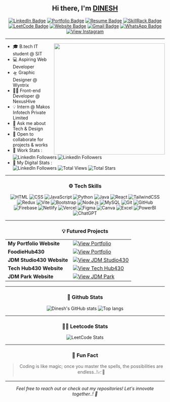 <h2 align="center"> Hi there, I'm <a href="https://www.linkedin.com/in/m-dinesh-d30/">DINESH</a> </h2>
<div align="center">
  
[![LinkedIn Badge](https://img.shields.io/badge/-LinkedIn-0e76a8?style=flat&logo=linkedin&logoColor=white)](https://www.linkedin.com/in/m-dinesh-jdm430d07/)
[![Portfolio Badge](https://img.shields.io/badge/-Portfolio-1abc9c?style=flat&logo=google-chrome&logoColor=white)](https://m-dinesh-30.web.app/)
[![Resume Badge](https://img.shields.io/badge/-Resume-34495e?style=flat&logo=adobe-acrobat-reader&logoColor=white)](https://github.com/dineshit27/dineshit27/raw/main/Dinesh_Resume1.pdf)
[![SkillRack Badge](https://img.shields.io/badge/-SkillRack-blue?style=flat&logo=codeforces&logoColor=white)](https://www.skillrack.com/faces/resume.xhtml?id=444147&key=Skillrackresume430) 
[![LeetCode Badge](https://img.shields.io/badge/-LeetCode-FFA116?style=flat&logo=leetcode&logoColor=black)](https://leetcode.com/u/Dinesh_coder30/)
[![Website Badge](https://img.shields.io/badge/-Website-9b59b6?style=flat&logo=google-chrome&logoColor=white)](https://jdm-studio430.netlify.app/)
[![Gmail Badge](https://img.shields.io/badge/-Mail-red?style=flat&logo=gmail&logoColor=white)](mailto:m.dinesh.it27@gmail.com)
[![WhatsApp Badge](https://img.shields.io/badge/-WhatsApp-25D366?style=flat&logo=whatsapp&logoColor=white)](https://wa.me/918122129450)
<a href="https://www.instagram.com/_dinx_pvt_430/">
  <img src="https://img.shields.io/badge/-Instagram-E4405F?style=flat&logo=instagram&logoColor=white" alt="View Instagram">
</a>
</div>

-----------------------------------------------------------

<img src="https://raw.githubusercontent.com/sanjay-kv/sanjay-kv/main/Assets/illustration.png" min-width="300px" max-width="300px" width="350px" align="right">

- 🎓 B.tech IT student @ SIT
- 💻 Aspiring Web Developer
- 🛸 Graphic Designer @ Wyntrix
- 👨‍💻 Front-end Developer @ NexusHive
- 💡 Intern @ Makos Infotech Private Limited
- 💬 Ask me about Tech & Design
- 🤝 Open to collaborate for projects & works
- 📑 Work Stats :<br>![LinkedIn Followers](https://img.shields.io/badge/Projects-25-blue?logo=linkedin) ![LinkedIn Followers](https://img.shields.io/badge/Client_Satisfied-78%25-blue?logo=linkedin)
- 🤖 My Digital Stats :<br>![LinkedIn Followers](https://img.shields.io/badge/LinkedIn_Followers-5k+-blue?logo=linkedin) ![Total Views](https://img.shields.io/badge/Viewers-4k+-blue?logo=github) ![Total Stars](https://img.shields.io/badge/Stars-500-blue?logo=github)
<hr>


<div align="center">
  <h3>⚙️ Tech Skills</h3>
  
![HTML](https://img.shields.io/badge/-HTML5-E34F26?logo=html5&logoColor=white)  ![CSS](https://img.shields.io/badge/-CSS3-1572B6?logo=css3&logoColor=white)  ![JavaScript](https://img.shields.io/badge/-JavaScript-F7DF1E?logo=javascript&logoColor=black)  ![Python](https://img.shields.io/badge/-Python-3776AB?logo=python&logoColor=white)  ![Java](https://img.shields.io/badge/-Java-007396?logo=java&logoColor=white)  ![React](https://img.shields.io/badge/-React-61DAFB?logo=react&logoColor=black)  ![TailwindCSS](https://img.shields.io/badge/-Tailwind_CSS-38B2AC?logo=tailwindcss&logoColor=white)  ![Redux](https://img.shields.io/badge/-Redux-764ABC?logo=redux&logoColor=white)  ![Vite](https://img.shields.io/badge/-Vite-646CFF?logo=vite&logoColor=white) ![Bootstrap](https://img.shields.io/badge/-Bootstrap-7952B3?logo=bootstrap&logoColor=white)  ![Node.js](https://img.shields.io/badge/-Node.js-339933?logo=node.js&logoColor=white)  ![MySQL](https://img.shields.io/badge/-MySQL-4479A1?logo=mysql&logoColor=white)  ![Git](https://img.shields.io/badge/-Git-F05032?logo=git&logoColor=white)  ![GitHub](https://img.shields.io/badge/-GitHub-181717?logo=github&logoColor=white)  ![Firebase](https://img.shields.io/badge/-Firebase-FFCA28?logo=firebase&logoColor=black)  ![Netlify](https://img.shields.io/badge/-Netlify-00C7B7?logo=netlify&logoColor=white)  ![Vercel](https://img.shields.io/badge/-Vercel-000000?logo=vercel&logoColor=white)  ![Figma](https://img.shields.io/badge/-Figma-F24E1E?logo=figma&logoColor=white)  ![Canva](https://img.shields.io/badge/-Canva-00C4CC?logo=canva&logoColor=white)  ![Excel](https://img.shields.io/badge/-Excel-217346?logo=microsoft-excel&logoColor=white)  ![PowerBI](https://img.shields.io/badge/-PowerBI-F2C811?logo=powerbi&logoColor=black)  ![ChatGPT](https://img.shields.io/badge/-ChatGPT-00A67E?logo=openai&logoColor=white)

<hr>

<div align="center">
  <h3>💡 Futured Projects</h3>
<table align="center">
  <tr>
    <td><strong>My Portfolio Website</strong></td>
    <td><a href="https://m-dinesh-30.web.app/">
      <img src="https://img.shields.io/badge/VIEW-blue?style=flat&logo=google-chrome&logoColor=white" alt="View Portfolio">
    </a></td>
  </tr>
  <tr>
    <td><strong>FoodieHub430</strong></td>
    <td><a href="https://foodie-hub430.netlify.app/about_us">
      <img src="https://img.shields.io/badge/VIEW-blue?style=flat&logo=google-chrome&logoColor=white" alt="View Portfolio">
    </a></td>
  </tr>
  <tr>
    <td><strong>JDM Studio430 Website</strong></td>
    <td><a href="https://jdm-studio430.netlify.app/">
      <img src="https://img.shields.io/badge/VIEW-blue?style=flat&logo=google-chrome&logoColor=white" alt="View JDM Studio430">
    </a></td>
  </tr>
  <tr>
    <td><strong>Tech Hub430 Website</strong></td>
    <td><a href="https://tech-hub430.netlify.app/">
      <img src="https://img.shields.io/badge/VIEW-blue?style=flat&logo=google-chrome&logoColor=white" alt="View Tech Hub430">
    </a></td>
  </tr>
  <tr>
    <td><strong>JDM Park Website</strong></td>
    <td><a href="https://jdm-park.netlify.app/">
      <img src="https://img.shields.io/badge/VIEW-blue?style=flat&logo=google-chrome&logoColor=white" alt="View JDM Park">
    </a></td>
  </tr>
</table>

<hr>

<div align="center">
  <h3>🤖 Github Stats</h3>
  
![Dinesh's GitHub stats](https://github-readme-stats.vercel.app/api?username=dineshit27&theme)
<img alt="Top langs" src="https://github-readme-stats.vercel.app/api/top-langs/?username=dineshit27&layout=compact&&langs_count=8"/>

<hr>

<div align="center">
  <h3>👨‍💻 Leetcode Stats</h3>

<p align="center">
  <img src="https://leetcard.jacoblin.cool/Dinesh_coder30?theme=dark&font=source_code_pro&ext=heatmap" alt="LeetCode Stats">
</p>

<hr>

<div align="center">
  <h3>💬 Fun Fact</h3>

> Coding is like magic; once you master the spells, the possibilities are endless..!📈🌟

---

<div align="center">
  <em>Feel free to reach out or check out my repositories! Let's innovate together..! 🚀</em>
</div>
